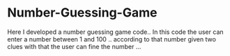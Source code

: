 # Number-Guessing-Game
Here I developed a number guessing game code.. In this code the user can enter a number between 1 and 100 .. according to that number given two clues with that the user can fine the number ...
